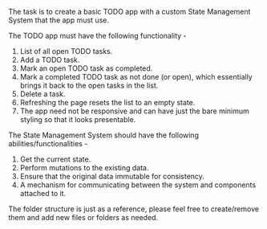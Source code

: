 The task is to create a basic TODO app with a custom State Management System that the app must use.

The TODO app must have the following functionality - 

1.  List of all open TODO tasks.
2.  Add a TODO task.
3.  Mark an open TODO task as completed.
4.  Mark a completed TODO task as not done (or open), which essentially brings it back to the open tasks in the list.
5.  Delete a task.
6.  Refreshing the page resets the list to an empty state.
7.  The app need not be responsive and can have just the bare minimum styling so that it looks presentable.

The State Management System should have the following abilities/functionalities - 

1.  Get the current state.
2.  Perform mutations to the existing data.
3.  Ensure that the original data immutable for consistency.
4.  A mechanism for communicating between the system and components attached to it.

The folder structure is just as a reference, please feel free to create/remove them and add new files or folders as needed.
